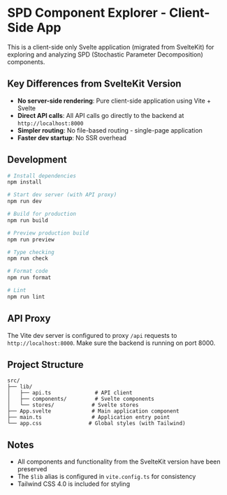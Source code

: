 # SPD Component Explorer - Client-Side App

This is a client-side only Svelte application (migrated from SvelteKit) for exploring and analyzing SPD (Stochastic Parameter Decomposition) components.

## Key Differences from SvelteKit Version

- **No server-side rendering**: Pure client-side application using Vite + Svelte
- **Direct API calls**: All API calls go directly to the backend at `http://localhost:8000`
- **Simpler routing**: No file-based routing - single-page application
- **Faster dev startup**: No SSR overhead

## Development

```bash
# Install dependencies
npm install

# Start dev server (with API proxy)
npm run dev

# Build for production
npm run build

# Preview production build
npm run preview

# Type checking
npm run check

# Format code
npm run format

# Lint
npm run lint
```

## API Proxy

The Vite dev server is configured to proxy `/api` requests to `http://localhost:8000`. Make sure the backend is running on port 8000.

## Project Structure

```
src/
├── lib/
│   ├── api.ts              # API client
│   ├── components/         # Svelte components
│   └── stores/            # Svelte stores
├── App.svelte             # Main application component
├── main.ts                # Application entry point
└── app.css               # Global styles (with Tailwind)
```

## Notes

- All components and functionality from the SvelteKit version have been preserved
- The `$lib` alias is configured in `vite.config.ts` for consistency
- Tailwind CSS 4.0 is included for styling
